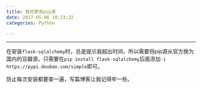 ```yaml
---
title: 暂时更改pip源
date: 2017-05-06 18:23:32
categories: Python

---
```


---

在安装`flask-sqlalchemy`时，总是提示我超出时间，所以需要将pip源从官方换为国内的豆瓣源，只需要在`pip install flask-sqlalchemy`后面添加`-i https://pypi.douban.com/simple`即可。

防止每次安装都要查一遍，写篇博客让我记得牢一些。

